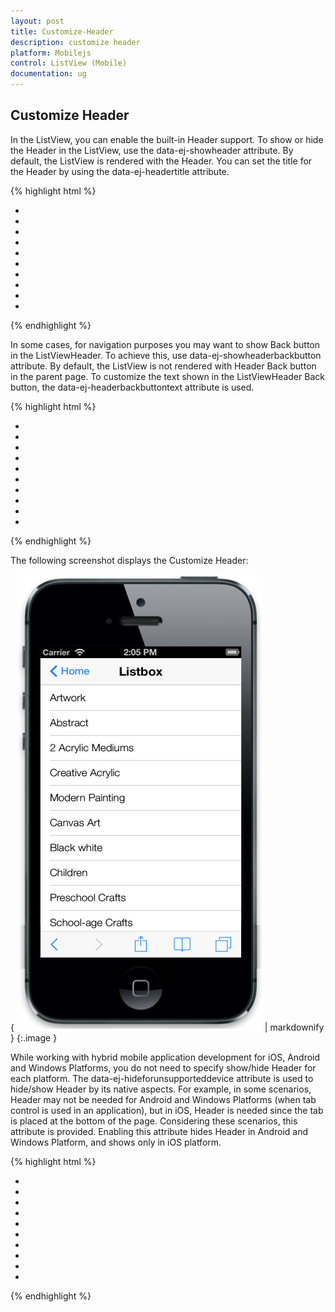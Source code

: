 ```yaml
---
layout: post
title: Customize-Header
description: customize header
platform: Mobilejs
control: ListView (Mobile)
documentation: ug
---
```


## Customize Header

In the ListView, you can enable the built-in Header support. To show or hide the Header in the ListView, use the data-ej-showheader attribute. By default, the ListView is rendered with the Header. You can set the title for the Header by using the data-ej-headertitle attribute.

{% highlight html %}



<div id="lb" data-role="ejmListView" data-ej-showheader="true" data-ej-headertitle="ListView" >

<ul>

<li data-ej-text="Artwork"></li>

<li data-ej-text="Abstract"></li>

<li data-ej-text="2 Acrylic Mediums"></li>

<li data-ej-text="Creative Acrylic"></li>

<li data-ej-text="Modern Painting"></li>

<li data-ej-text="Canvas Art"></li>

<li data-ej-text="Black white"></li>

<li data-ej-text="Children"></li>

<li data-ej-text="Preschool Crafts"></li>

<li data-ej-text="School-age Crafts"></li>

</ul>

</div>



{% endhighlight %}



In some cases, for navigation purposes you may want to show Back button in the ListViewHeader. To achieve this, use data-ej-showheaderbackbutton attribute. By default, the ListView is not rendered with Header Back button in the parent page. To customize the text shown in the ListViewHeader Back button, the data-ej-headerbackbuttontext attribute is used. 

{% highlight html %}



<div id="lb" data-role="ejmListView" data-ej-showheader="true" data-ej-headertitle="ListView" data-ej-headerbackbuttontext="Home" data-ej-showheaderbackbutton="true">

<ul>

<li data-ej-text="Artwork"></li>

<li data-ej-text="Abstract"></li>

<li data-ej-text="2 Acrylic Mediums"></li>

<li data-ej-text="Creative Acrylic"></li>

<li data-ej-text="Modern Painting"></li>

<li data-ej-text="Canvas Art"></li>

<li data-ej-text="Black white"></li>

<li data-ej-text="Children"></li>

<li data-ej-text="Preschool Crafts"></li>

<li data-ej-text="School-age Crafts"></li>

</ul>

</div>



{% endhighlight %}



 The following screenshot displays the Customize Header:

{ ![C:/Users/vincentxavier/Desktop/Work/Documentation/Complete Doc/ListBox/images/ios7_9.png](Customize-Header_images/Customize-Header_img1.png) | markdownify }
{:.image }


While working with hybrid mobile application development for iOS, Android and Windows Platforms, you do not need to specify show/hide Header for each platform. The data-ej-hideforunsupporteddevice attribute is used to hide/show Header by its native aspects. For example, in some scenarios, Header may not be needed for Android and Windows Platforms (when tab control is used in an application), but in iOS, Header is needed since the tab is placed at the bottom of the page. Considering these scenarios, this attribute is provided. Enabling this attribute hides Header in Android and Windows Platform, and shows only in iOS platform.

{% highlight html %}



<div id="lb" data-role="ejmListView" data-ej-hideforunsupporteddevice="true">

<ul>

<li data-ej-text="Artwork"></li>

<li data-ej-text="Abstract"></li>

<li data-ej-text="2 Acrylic Mediums"></li>

<li data-ej-text="Creative Acrylic"></li>

<li data-ej-text="Modern Painting"></li>

<li data-ej-text="Canvas Art"></li>

<li data-ej-text="Black white"></li>

<li data-ej-text="Children"></li>

<li data-ej-text="Preschool Crafts"></li>

<li data-ej-text="School-age Crafts"></li>

</ul>

</div>



{% endhighlight %}



